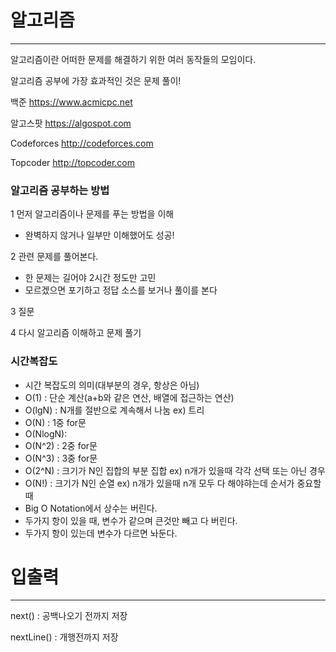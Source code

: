 # 알고리즘

------

알고리즘이란 어떠한 문제를 해결하기 위한 여러 동작들의 모임이다.

알고리즘 공부에 가장 효과적인 것은 문제 풀이!

백준 https://www.acmicpc.net

알고스팟 https://algospot.com

Codeforces http://codeforces.com

Topcoder http://topcoder.com



### 알고리즘 공부하는 방법

1 먼저 알고리즘이나 문제를 푸는 방법을 이해

* 완벽하지 않거나 일부만 이해했어도 성공!

2 관련 문제를 풀어본다.

* 한 문제는 길어야 2시간 정도만 고민
* 모르겠으면 포기하고 정답 소스를 보거나 풀이를 본다

3 질문

4 다시 알고리즘 이해하고 문제 풀기



### 시간복잡도

* 시간 복잡도의 의미(대부분의 경우,  항상은 아님)
* O(1) : 단순 계산(a+b와 같은 연산, 배열에 접근하는 연산)
* O(lgN) : N개를 절반으로 계속해서 나눔 ex) 트리
* O(N) : 1중 for문
* O(NlogN):
* O(N^2) : 2중 for문
* O(N^3) : 3중 for문
* O(2^N) : 크기가 N인 집합의 부분 집합 ex) n개가 있을때 각각 선택 또는 아닌 경우
* O(N!) : 크기가 N인 순열 ex) n개가 있을때 n개 모두 다 해야햐는데 순서가 중요할때
* Big O Notation에서 상수는 버린다.
* 두가지 항이 있을 때, 변수가 같으며 큰것만 빼고 다 버린다.
* 두가지 항이 있는데 변수가 다르면 놔둔다.





# 입출력

------

next() : 공백나오기 전까지 저장

nextLine() : 개행전까지 저장